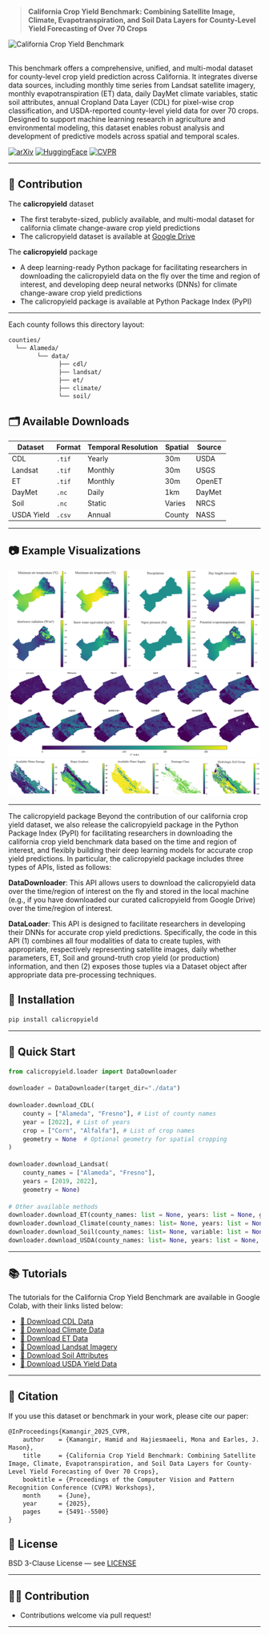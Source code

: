 >**California Crop Yield Benchmark: Combining Satellite Image, Climate, Evapotranspiration, and Soil Data Layers for County-Level Yield Forecasting of Over 70 Crops**


![California Crop Yield Benchmark](images/init.png)

<br>
This benchmark offers a comprehensive, unified, and multi-modal dataset for county-level crop yield prediction across California. It integrates diverse data sources, including monthly time series from Landsat satellite imagery, monthly evapotranspiration (ET) data, daily DayMet climate variables, static soil attributes, annual Cropland Data Layer (CDL) for pixel-wise crop classification, and USDA-reported county-level yield data for over 70 crops. Designed to support machine learning research in agriculture and environmental modeling, this dataset enables robust analysis and development of predictive models across spatial and temporal scales.
<br>

[![arXiv](https://img.shields.io/badge/arXiv-2506.10228-b31b1b.svg)](https://arxiv.org/abs/2506.10228)
[![HuggingFace](https://img.shields.io/badge/HuggingFace-Dataset-orange)](https://huggingface.co/datasets/hkaman/california-crop-yield-benchmark)
[![CVPR](https://img.shields.io/badge/CVPR-2025-blue)](https://openaccess.thecvf.com/content/CVPR2025W/V4A/papers/Kamangir_California_Crop_Yield_Benchmark_Combining_Satellite_Image_Climate_Evapotranspiration_and_CVPRW_2025_paper.pdf)


---

## 📁 Contribution 
The **calicropyield** dataset
- The first terabyte-sized, publicly available, and multi-modal dataset for california climate change-aware crop yield predictions
- The calicropyield dataset is available at [Google Drive](https://drive.google.com/drive/folders/1Ci_LlLF1-hcLt898CTbyYnYTFPZNWlUe?usp=sharing)

The  **calicropyield** package
- A deep learning-ready Python package for facilitating researchers in downloading the calicropyield data on the fly over the time and region of interest, and developing deep neural networks (DNNs) for climate change-aware crop yield predictions
- The calicropyield package is available at Python Package Index (PyPI)

---

Each county follows this directory layout:

```
counties/
  └── Alameda/
        └── data/
              ├── cdl/
              ├── landsat/
              ├── et/
              ├── climate/
              └── soil/
```

## 🗂️ Available Downloads

| Dataset     | Format | Temporal Resolution | Spatial | Source |
|-------------|--------|---------------------|---------|--------|
| CDL         | `.tif` | Yearly              | 30m     | USDA   |
| Landsat     | `.tif` | Monthly             | 30m     | USGS   |
| ET          | `.tif` | Monthly             | 30m     | OpenET |
| DayMet      | `.nc`  | Daily               | 1km     | DayMet |
| Soil        | `.nc`  | Static              | Varies  | NRCS   |
| USDA Yield  | `.csv` | Annual              | County  | NASS   |

---

## 📷 Example Visualizations

![Climate Sample](images/climate_sample.png)
![ET Sample](images/et_sample.png)
![Soil Sample](images/soil_sample.png)

---
The calicropyield package
Beyond the contribution of our california crop yield dataset, we also release the calicropyield package in the Python Package Index (PyPI) for facilitating researchers in downloading the california crop yield benchmark data based on the time and region of interest, and flexibly building their deep learning models for accurate crop yield predictions. In particular, the calicropyield package includes three types of APIs, listed as follows:

**DataDownloader**: This API allows users to download the calicropyield data over the time/region of interest on the fly and stored in the local machine (e.g., if you have downloaded our curated calicropyield from Google Drive) over the time/region of interest.

**DataLoader**: This API is designed to facilitate researchers in developing their DNNs for accurate crop yield predictions. Specifically, the code in this API (1) combines all four modalities of data to create tuples, with appropriate, respectively representing satellite images, daily whether parameters, ET, Soil and ground-truth crop yield (or production) information, and then (2) exposes those tuples via a Dataset object after appropriate data pre-processing techniques.

## 🔧 Installation

```bash
pip install calicropyield
```

---

## 🧠 Quick Start

```python
from calicropyield.loader import DataDownloader

downloader = DataDownloader(target_dir="./data")

downloader.download_CDL(
    county = ["Alameda", "Fresno"], # List of county names
    year = [2022], # List of years
    crop = ["Corn", "Alfalfa"], # List of crop names
    geometry = None  # Optional geometry for spatial cropping
)

downloader.download_Landsat(
    county_names = ["Alameda", "Fresno"], 
    years = [2019, 2022], 
    geometry = None)

# Other available methods
downloader.download_ET(county_names: list = None, years: list = None, geometry = None)
downloader.download_Climate(county_names: list= None, years: list = None, variables: list = None, geometry=None)
downloader.download_Soil(county_names: list= None, variable: list = None, geometry=None)
downloader.download_USDA(county_names: list= None, years: list = None, crop_names: list  = None)
```
---
## 📚 Tutorials

The tutorials for the California Crop Yield Benchmark are available in Google Colab, with their links listed below:

- [📗 Download CDL Data](https://colab.research.google.com/github/plant-ai-biophysics-lab/california-crop-yield-benchmark/blob/main/Tutorial/download_cdl.ipynb)
- [📘 Download Climate Data](https://colab.research.google.com/github/plant-ai-biophysics-lab/california-crop-yield-benchmark/blob/main/Tutorial/download_climate.ipynb)
- [📙 Download ET Data](https://colab.research.google.com/github/plant-ai-biophysics-lab/california-crop-yield-benchmark/blob/main/Tutorial/download_et.ipynb)
- [📕 Download Landsat Imagery](https://colab.research.google.com/github/plant-ai-biophysics-lab/california-crop-yield-benchmark/blob/main/Tutorial/download_landsat.ipynb)
- [📒 Download Soil Attributes](https://colab.research.google.com/github/plant-ai-biophysics-lab/california-crop-yield-benchmark/blob/main/Tutorial/download.soil.ipynb)
- [📓 Download USDA Yield Data](https://colab.research.google.com/github/plant-ai-biophysics-lab/california-crop-yield-benchmark/blob/main/Tutorial/download_usda.ipynb)

---

## 📌 Citation

If you use this dataset or benchmark in your work, please cite our paper:
```
@InProceedings{Kamangir_2025_CVPR,
    author    = {Kamangir, Hamid and Hajiesmaeeli, Mona and Earles, J. Mason},
    title     = {California Crop Yield Benchmark: Combining Satellite Image, Climate, Evapotranspiration, and Soil Data Layers for County-Level Yield Forecasting of Over 70 Crops},
    booktitle = {Proceedings of the Computer Vision and Pattern Recognition Conference (CVPR) Workshops},
    month     = {June},
    year      = {2025},
    pages     = {5491--5500}
}
```

## 🤝 License

BSD 3-Clause License — see [LICENSE](LICENSE)

---
## 👩‍💻 Contribution

- Contributions welcome via pull request!

---
